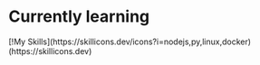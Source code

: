 <h1>Currently learning</h1>
[!My Skills](https://skillicons.dev/icons?i=nodejs,py,linux,docker)(https://skillicons.dev)
